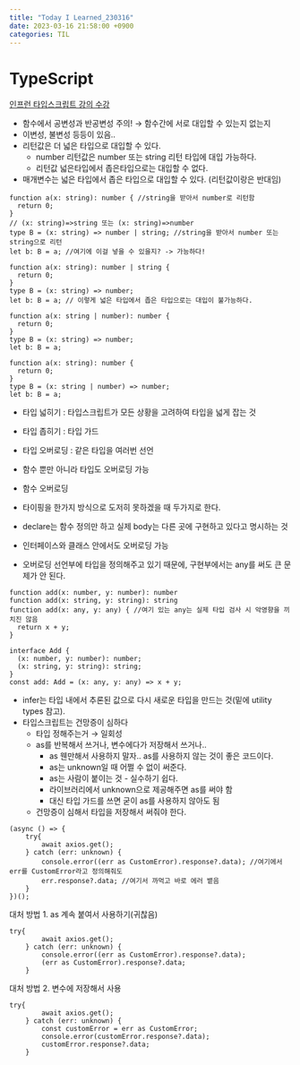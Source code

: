 ```yaml
---
title: "Today I Learned_230316"
date: 2023-03-16 21:58:00 +0900
categories: TIL
---
```


# TypeScript
[인프런 타입스크립트 강의 수강](https://www.inflearn.com/course/%ED%83%80%EC%9E%85%EC%8A%A4%ED%81%AC%EB%A6%BD%ED%8A%B8-%EC%98%AC%EC%9D%B8%EC%9B%90-1/dashboard)

- 함수에서 공변성과 반공변성 주의! → 함수간에 서로 대입할 수 있는지 없는지
- 이변성, 불변성 등등이 있음..
- 리턴값은 더 넓은 타입으로 대입할 수 있다.
    - number 리턴값은 number 또는 string 리턴 타입에 대입 가능하다.
    - 리턴값 넓은타입에서 좁은타입으로는 대입할 수 없다.
- 매개변수는 넓은 타입에서 좁은 타입으로 대입할 수 있다. (리턴값이랑은 반대임)

```tsx
function a(x: string): number { //string을 받아서 number로 리턴함
  return 0;
}
// (x: string)=>string 또는 (x: string)=>number
type B = (x: string) => number | string; //string을 받아서 number 또는 string으로 리턴
let b: B = a; //여기에 이걸 넣을 수 있을지? -> 가능하다!

function a(x: string): number | string {
  return 0;
}
type B = (x: string) => number;
let b: B = a; // 이렇게 넓은 타입에서 좁은 타입으로는 대입이 불가능하다.

function a(x: string | number): number {
  return 0;
}
type B = (x: string) => number;
let b: B = a;

function a(x: string): number {
  return 0;
}
type B = (x: string | number) => number;
let b: B = a;
```

- 타입 넓히기 : 타입스크립트가 모든 상황을 고려하여 타입을 넓게 잡는 것
- 타입 좁히기 : 타입 가드

- 타입 오버로딩 : 같은 타입을 여러번 선언
- 함수 뿐만 아니라 타입도 오버로딩 가능
- 함수 오버로딩
- 타이핑을 한가지 방식으로 도저히 못하겠을 때 두가지로 한다.
- declare는 함수 정의만 하고 실제 body는 다른 곳에 구현하고 있다고 명시하는 것
- 인터페이스와 클래스 안에서도 오버로딩 가능
- 오버로딩 선언부에 타입을 정의해주고 있기 때문에, 구현부에서는 any를 써도 큰 문제가 안 된다.

```tsx
function add(x: number, y: number): number
function add(x: string, y: string): string
function add(x: any, y: any) { //여기 있는 any는 실제 타입 검사 시 악영향을 끼치진 않음
  return x + y;
}

interface Add {
  (x: number, y: number): number;
  (x: string, y: string): string;
}
const add: Add = (x: any, y: any) => x + y;
```

- infer는 타입 내에서 추론된 값으로 다시 새로운 타입을 만드는 것(밑에 utility types 참고).
- 타입스크립트는 건망증이 심하다
    - 타입 정해주는거 → 일회성
    - as를 반복해서 쓰거나, 변수에다가 저장해서 쓰거나..
        - as 웬만해서 사용하지 말자.. as를 사용하지 않는 것이 좋은 코드이다.
        - as는 unknown일 때 어쩔 수 없이 써준다.
        - as는 사람이 붙이는 것 - 실수하기 쉽다.
        - 라이브러리에서 unknown으로 제공해주면 as를 써야 함
        - 대신 타입 가드를 쓰면 굳이 as를 사용하지 않아도 됨
    - 건망증이 심해서 타입을 저장해서 써줘야 한다.

```tsx
(async () => {
    try{
        await axios.get();
    } catch (err: unknown) {
        console.error((err as CustomError).response?.data); //여기에서 err를 CustomError라고 정의해줘도
        err.response?.data; //여기서 까먹고 바로 에러 뱉음
    }
})();
```

대처 방법 1. as 계속 붙여서 사용하기(귀찮음)

```tsx
try{
        await axios.get();
    } catch (err: unknown) {
        console.error((err as CustomError).response?.data);
        (err as CustomError).response?.data;
    }
```

대처 방법 2. 변수에 저장해서 사용

```tsx
try{
        await axios.get();
    } catch (err: unknown) {
        const customError = err as CustomError;
        console.error(customError.response?.data);
        customError.response?.data;
    }
```
